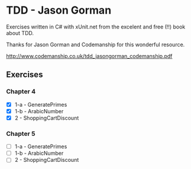 # TDD - Jason Gorman

Exercises written in C# with xUnit.net from the excelent and free (!!) book about TDD.

Thanks for Jason Gorman and Codemanship for this wonderful resource.

http://www.codemanship.co.uk/tdd_jasongorman_codemanship.pdf


## Exercises

### Chapter 4

- [x] 1-a - GeneratePrimes
- [x] 1-b - ArabicNumber
- [x] 2 - ShoppingCartDiscount

### Chapter 5

- [ ] 1-a - GeneratePrimes
- [ ] 1-b - ArabicNumber
- [ ] 2 - ShoppingCartDiscount

